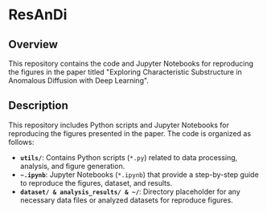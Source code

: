 # ResAnDi

## Overview

This repository contains the code and Jupyter Notebooks for reproducing the figures in the paper titled "Exploring Characteristic Substructure in Anomalous Diffusion with Deep Learning".

[//]: # (## Paper Details)

[//]: # ()
[//]: # (- **Title:** [Paper Name])

[//]: # (- **Authors:** [Author 1], [Author 2], ...)

[//]: # (- **Journal/Conference:** [Journal/Conference Name])

[//]: # (- **Year:** [Publication Year])

## Description

This repository includes Python scripts and Jupyter Notebooks for reproducing the figures presented in the paper. The code is organized as follows:

- **`utils/`**: Contains Python scripts (`*.py`) related to data processing, analysis, and figure generation.
- **`~.ipynb`**: Jupyter Notebooks (`*.ipynb`) that provide a step-by-step guide to reproduce the figures, dataset, and results.
- **`dataset/ & analysis_results/ & ~/`**: Directory placeholder for any necessary data files or analyzed datasets for reproduce figures.
